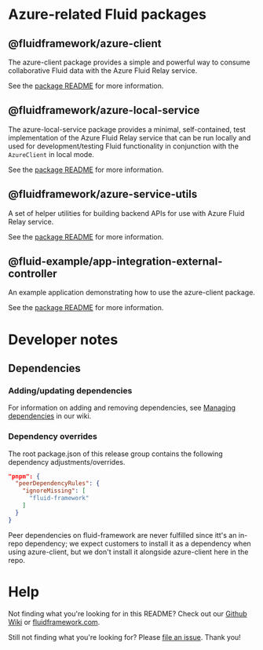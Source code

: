 # Azure-related Fluid packages

## @fluidframework/azure-client

The azure-client package provides a simple and powerful way to consume collaborative Fluid data with the Azure Fluid Relay service.

See the [package README](./packages/azure-client/README.md) for more information.

## @fluidframework/azure-local-service

The azure-local-service package provides a minimal, self-contained, test implementation of the Azure Fluid Relay service that can be run locally and used for development/testing Fluid functionality in conjunction with the `AzureClient` in local mode.

See the [package README](./packages/azure-local-service/README.md) for more information.

## @fluidframework/azure-service-utils

A set of helper utilities for building backend APIs for use with Azure Fluid Relay service.

See the [package README](./packages/azure-service-utils/README.md) for more information.

## @fluid-example/app-integration-external-controller

An example application demonstrating how to use the azure-client package.

See the [package README](./packages/external-controller/README.md) for more information.

# Developer notes

## Dependencies

### Adding/updating dependencies

For information on adding and removing dependencies, see [Managing
dependencies](https://github.com/microsoft/FluidFramework/wiki/Managing-dependencies) in our wiki.

### Dependency overrides

The root package.json of this release group contains the following dependency adjustments/overrides.

```json
"pnpm": {
  "peerDependencyRules": {
    "ignoreMissing": [
      "fluid-framework"
    ]
  }
}
```

Peer dependencies on fluid-framework are never fulfilled since itt's an in-repo dependency; we expect customers to
install it as a dependency when using azure-client, but we don't install it alongside azure-client here in the repo.

# Help

Not finding what you're looking for in this README?
Check out our [Github Wiki](https://github.com/microsoft/FluidFramework/wiki) or [fluidframework.com](https://fluidframework.com/docs/).

Still not finding what you're looking for? Please [file an issue](https://github.com/microsoft/FluidFramework/wiki/Submitting-Bugs-and-Feature-Requests).
Thank you!
